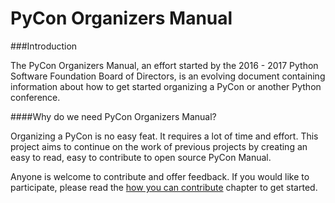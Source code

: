 # PyCon Organizers Manual

###Introduction

The PyCon Organizers Manual, an effort started by the 2016 - 2017 Python Software Foundation Board of Directors, is an evolving document containing information about how to get started organizing a PyCon or another Python conference.

####Why do we need PyCon Organizers Manual?

Organizing a PyCon is no easy feat. It requires a lot of time and effort. This project aims to continue on the work of previous projects by creating an easy to read, easy to contribute to open source PyCon Manual.

Anyone is welcome to contribute and offer feedback. If you would like to participate, please read the [how you can contribute](https://github.com/lorenanicole/pycon_organizers_manual/tree/master/contributing) chapter to get started. 
